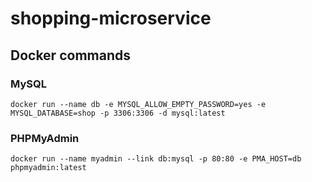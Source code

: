 # shopping-microservice

## Docker commands

### MySQL
`docker run --name db -e MYSQL_ALLOW_EMPTY_PASSWORD=yes -e MYSQL_DATABASE=shop -p 3306:3306 -d mysql:latest`

### PHPMyAdmin
`docker run --name myadmin --link db:mysql -p 80:80 -e PMA_HOST=db phpmyadmin:latest`
